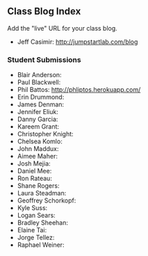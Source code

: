 ## Class Blog Index

Add the "live" URL for your class blog.

* Jeff Casimir: http://jumpstartlab.com/blog

### Student Submissions

* Blair Anderson:
* Paul Blackwell: 
* Phil Battos: http://phliptos.herokuapp.com/
* Erin Drummond: 
* James Denman: 
* Jennifer Eliuk: 
* Danny Garcia: 
* Kareem Grant: 
* Christopher Knight: 
* Chelsea Komlo: 
* John Maddux: 
* Aimee Maher: 
* Josh Mejia: 
* Daniel Mee: 
* Ron Rateau: 
* Shane Rogers: 
* Laura Steadman: 
* Geoffrey Schorkopf: 
* Kyle Suss: 
* Logan Sears: 
* Bradley Sheehan: 
* Elaine Tai: 
* Jorge Tellez: 
* Raphael Weiner:
